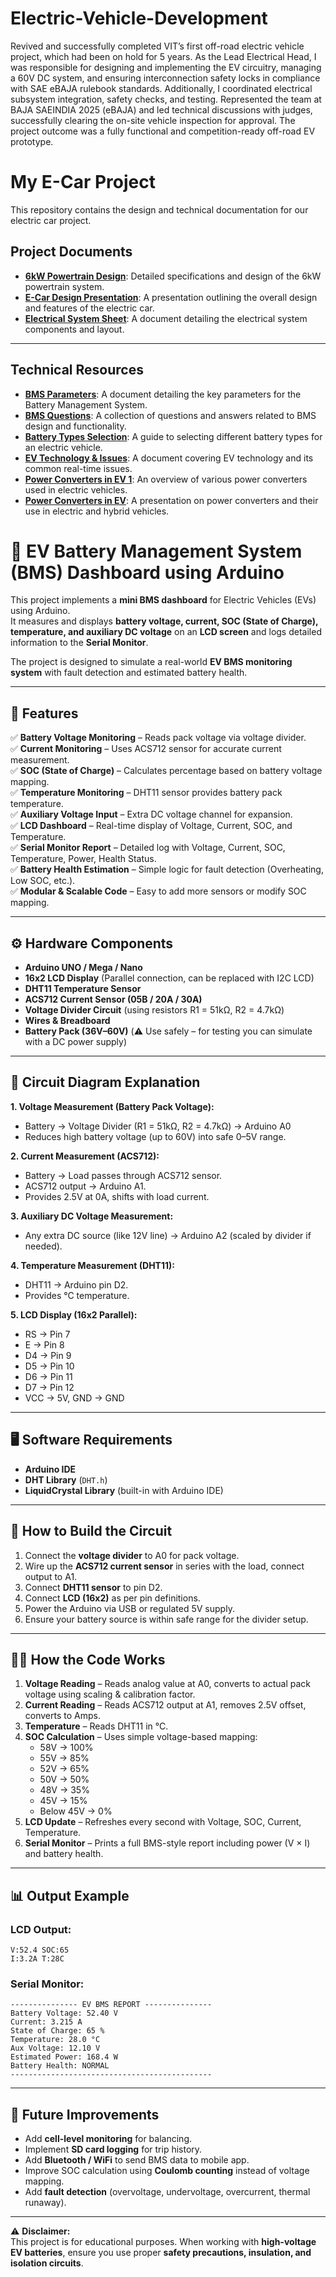 # Electric-Vehicle-Development
Revived and successfully completed VIT’s first off-road electric vehicle project, which had been on hold for 5 years. As the Lead Electrical Head, I was responsible for designing and implementing the EV circuitry, managing a 60V DC system, and ensuring interconnection safety locks in compliance with SAE eBAJA rulebook standards. Additionally, I coordinated electrical subsystem integration, safety checks, and testing. Represented the team at BAJA SAEINDIA 2025 (eBAJA) and led technical discussions with judges, successfully clearing the on-site vehicle inspection for approval. The project outcome was a fully functional and competition-ready off-road EV prototype.

# My E-Car Project

This repository contains the design and technical documentation for our electric car project.

## Project Documents

* [**6kW Powertrain Design**](6kW%20Powertrain%20Design.pdf): Detailed specifications and design of the 6kW powertrain system.  
* [**E-Car Design Presentation**](E-Car%20Design%20Presentation.pdf): A presentation outlining the overall design and features of the electric car.  
* [**Electrical System Sheet**](Electrical_System_Sheet.pdf): A document detailing the electrical system components and layout.  

---

## Technical Resources

* [**BMS Parameters**](BMS%20Parameters.pdf): A document detailing the key parameters for the Battery Management System.  
* [**BMS Questions**](BMS%20Questions.pdf): A collection of questions and answers related to BMS design and functionality.  
* [**Battery Types Selection**](Battery%20Types%20Selection.pdf): A guide to selecting different battery types for an electric vehicle.  
* [**EV Technology & Issues**](EV%20Technology%20&%20Issues.pdf): A document covering EV technology and its common real-time issues.  
* [**Power Converters in EV 1**](Power%20Converters%20in%20EV%201.pdf): An overview of various power converters used in electric vehicles.  
* [**Power Converters in EV**](Power%20Converters%20in%20EV.pdf): A presentation on power converters and their use in electric and hybrid vehicles.  


# 🚗 EV Battery Management System (BMS) Dashboard using Arduino

This project implements a **mini BMS dashboard** for Electric Vehicles (EVs) using Arduino.  
It measures and displays **battery voltage, current, SOC (State of Charge), temperature, and auxiliary DC voltage** on an **LCD screen** and logs detailed information to the **Serial Monitor**.  

The project is designed to simulate a real-world **EV BMS monitoring system** with fault detection and estimated battery health.

---

## 📌 Features

✅ **Battery Voltage Monitoring** – Reads pack voltage via voltage divider.  
✅ **Current Monitoring** – Uses ACS712 sensor for accurate current measurement.  
✅ **SOC (State of Charge)** – Calculates percentage based on battery voltage mapping.  
✅ **Temperature Monitoring** – DHT11 sensor provides battery pack temperature.  
✅ **Auxiliary Voltage Input** – Extra DC voltage channel for expansion.  
✅ **LCD Dashboard** – Real-time display of Voltage, Current, SOC, and Temperature.  
✅ **Serial Monitor Report** – Detailed log with Voltage, Current, SOC, Temperature, Power, Health Status.  
✅ **Battery Health Estimation** – Simple logic for fault detection (Overheating, Low SOC, etc.).  
✅ **Modular & Scalable Code** – Easy to add more sensors or modify SOC mapping.  

---

## ⚙️ Hardware Components

- **Arduino UNO / Mega / Nano**  
- **16x2 LCD Display** (Parallel connection, can be replaced with I2C LCD)  
- **DHT11 Temperature Sensor**  
- **ACS712 Current Sensor (05B / 20A / 30A)**  
- **Voltage Divider Circuit** (using resistors R1 = 51kΩ, R2 = 4.7kΩ)  
- **Wires & Breadboard**  
- **Battery Pack (36V–60V)** (⚠️ Use safely – for testing you can simulate with a DC power supply)  

---

## 🔌 Circuit Diagram Explanation

**1. Voltage Measurement (Battery Pack Voltage):**  
- Battery → Voltage Divider (R1 = 51kΩ, R2 = 4.7kΩ) → Arduino A0  
- Reduces high battery voltage (up to 60V) into safe 0–5V range.  

**2. Current Measurement (ACS712):**  
- Battery → Load passes through ACS712 sensor.  
- ACS712 output → Arduino A1.  
- Provides 2.5V at 0A, shifts with load current.  

**3. Auxiliary DC Voltage Measurement:**  
- Any extra DC source (like 12V line) → Arduino A2 (scaled by divider if needed).  

**4. Temperature Measurement (DHT11):**  
- DHT11 → Arduino pin D2.  
- Provides °C temperature.  

**5. LCD Display (16x2 Parallel):**  
- RS → Pin 7  
- E  → Pin 8  
- D4 → Pin 9  
- D5 → Pin 10  
- D6 → Pin 11  
- D7 → Pin 12  
- VCC → 5V, GND → GND  

---

## 🖥️ Software Requirements

- **Arduino IDE**  
- **DHT Library** (`DHT.h`)  
- **LiquidCrystal Library** (built-in with Arduino IDE)  

---

## 🔧 How to Build the Circuit

1. Connect the **voltage divider** to A0 for pack voltage.  
2. Wire up the **ACS712 current sensor** in series with the load, connect output to A1.  
3. Connect **DHT11 sensor** to pin D2.  
4. Connect **LCD (16x2)** as per pin definitions.  
5. Power the Arduino via USB or regulated 5V supply.  
6. Ensure your battery source is within safe range for the divider setup.  

---

## 🧑‍💻 How the Code Works

1. **Voltage Reading** – Reads analog value at A0, converts to actual pack voltage using scaling & calibration factor.  
2. **Current Reading** – Reads ACS712 output at A1, removes 2.5V offset, converts to Amps.  
3. **Temperature** – Reads DHT11 in °C.  
4. **SOC Calculation** – Uses simple voltage-based mapping:  
   - 58V → 100%  
   - 55V → 85%  
   - 52V → 65%  
   - 50V → 50%  
   - 48V → 35%  
   - 45V → 15%  
   - Below 45V → 0%  
5. **LCD Update** – Refreshes every second with Voltage, SOC, Current, Temperature.  
6. **Serial Monitor** – Prints a full BMS-style report including power (V × I) and battery health.  

---

## 📊 Output Example

### LCD Output:
```
V:52.4 SOC:65
I:3.2A T:28C
```

### Serial Monitor:
```
--------------- EV BMS REPORT ---------------
Battery Voltage: 52.40 V
Current: 3.215 A
State of Charge: 65 %
Temperature: 28.0 °C
Aux Voltage: 12.10 V
Estimated Power: 168.4 W
Battery Health: NORMAL
---------------------------------------------
```

---

## 🚀 Future Improvements

- Add **cell-level monitoring** for balancing.  
- Implement **SD card logging** for trip history.  
- Add **Bluetooth / WiFi** to send BMS data to mobile app.  
- Improve SOC calculation using **Coulomb counting** instead of voltage mapping.  
- Add **fault detection** (overvoltage, undervoltage, overcurrent, thermal runaway).  

---

⚠️ **Disclaimer:**  
This project is for educational purposes. When working with **high-voltage EV batteries**, ensure you use proper **safety precautions, insulation, and isolation circuits**.  

